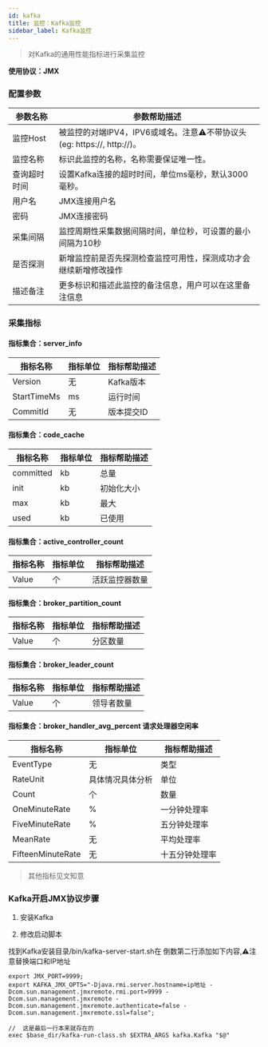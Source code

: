 ```yaml
---
id: kafka  
title: 监控：Kafka监控      
sidebar_label: Kafka监控
---
```


> 对Kafka的通用性能指标进行采集监控

**使用协议：JMX** 

### 配置参数

| 参数名称      | 参数帮助描述 |
| ----------- | ----------- |
| 监控Host     | 被监控的对端IPV4，IPV6或域名。注意⚠️不带协议头(eg: https://, http://)。 |
| 监控名称     | 标识此监控的名称，名称需要保证唯一性。  |
| 查询超时时间 | 设置Kafka连接的超时时间，单位ms毫秒，默认3000毫秒。  |
| 用户名      | JMX连接用户名 |
| 密码        | JMX连接密码 |
| 采集间隔    | 监控周期性采集数据间隔时间，单位秒，可设置的最小间隔为10秒  |
| 是否探测    | 新增监控前是否先探测检查监控可用性，探测成功才会继续新增修改操作  |
| 描述备注    | 更多标识和描述此监控的备注信息，用户可以在这里备注信息  |

### 采集指标


#### 指标集合：server_info

| 指标名称      | 指标单位 | 指标帮助描述 |
| ----------- | ----------- | ----------- |
| Version         | 无 | Kafka版本 |
| StartTimeMs            | ms | 运行时间 |
| CommitId         | 无 | 版本提交ID |


#### 指标集合：code_cache

| 指标名称      | 指标单位 | 指标帮助描述 |
| ----------- | ----------- | ----------- |
| committed            | kb | 总量 |
| init         | kb | 初始化大小 |
| max | kb | 最大 |
| used         | kb | 已使用 |

#### 指标集合：active_controller_count

| 指标名称      | 指标单位 | 指标帮助描述 |
| ----------- | ----------- | ----------- |
| Value            | 个 | 活跃监控器数量 |



#### 指标集合：broker_partition_count

| 指标名称      | 指标单位 | 指标帮助描述 |
| ----------- | ----------- | ----------- |
| Value            | 个 | 分区数量 |

#### 指标集合：broker_leader_count

| 指标名称      | 指标单位 | 指标帮助描述 |
| ----------- | ----------- | ----------- |
| Value            | 个 | 领导者数量 |


#### 指标集合：broker_handler_avg_percent 请求处理器空闲率

| 指标名称      | 指标单位 | 指标帮助描述 |
| ----------- | ----------- | ----------- |
| EventType            | 无 | 类型 |
| RateUnit            | 具体情况具体分析 | 单位 |
| Count            | 个 | 数量 |
| OneMinuteRate            | % | 一分钟处理率 |
| FiveMinuteRate            | % | 五分钟处理率 |
| MeanRate            | 无 | 平均处理率 |
| FifteenMinuteRate            | 无 | 十五分钟处理率 |


> 其他指标见文知意

### Kafka开启JMX协议步骤

1. 安装Kafka

2. 修改启动脚本

找到Kafka安装目录/bin/kafka-server-start.sh在 倒数第二行添加如下内容,⚠️注意替换端口和IP地址

```shell
export JMX_PORT=9999;
export KAFKA_JMX_OPTS="-Djava.rmi.server.hostname=ip地址 -Dcom.sun.management.jmxremote.rmi.port=9999 -Dcom.sun.management.jmxremote -Dcom.sun.management.jmxremote.authenticate=false -Dcom.sun.management.jmxremote.ssl=false";

//  这是最后一行本来就存在的
exec $base_dir/kafka-run-class.sh $EXTRA_ARGS kafka.Kafka "$@"
```


